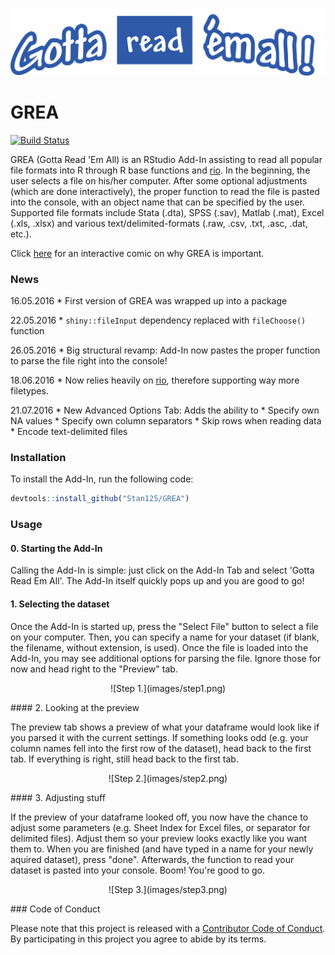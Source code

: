 <!-- README.md is generated from README.Rmd. Please edit that file -->
![](images/logo.png)

GREA
====

[![Build Status](https://travis-ci.org/Stan125/GREA.svg?branch=master)](https://travis-ci.org/Stan125/GREA)

GREA (Gotta Read 'Em All) is an RStudio Add-In assisting to read all popular file formats into R through R base functions and [rio](https://cran.r-project.org/web/packages/rio/README.html). In the beginning, the user selects a file on his/her computer. After some optional adjustments (which are done interactively), the proper function to read the file is pasted into the console, with an object name that can be specified by the user. Supported file formats include Stata (.dta), SPSS (.sav), Matlab (.mat), Excel (.xls, .xlsx) and various text/delimited-formats (.raw, .csv, .txt, .asc, .dat, etc.).

Click [here](http://imgur.com/a/a9M1p) for an interactive comic on why GREA is important.

### News

16.05.2016 \* First version of GREA was wrapped up into a package

22.05.2016 \* `shiny::fileInput` dependency replaced with `fileChoose()` function

26.05.2016 \* Big structural revamp: Add-In now pastes the proper function to parse the file right into the console!

18.06.2016 \* Now relies heavily on [rio](https://cran.r-project.org/web/packages/rio/README.html), therefore supporting way more filetypes.

21.07.2016 \* New Advanced Options Tab: Adds the ability to \* Specify own NA values \* Specify own column separators \* Skip rows when reading data \* Encode text-delimited files

### Installation

To install the Add-In, run the following code:

``` r
devtools::install_github("Stan125/GREA")
```

### Usage

#### 0. Starting the Add-In

Calling the Add-In is simple: just click on the Add-In Tab and select 'Gotta Read Em All'. The Add-In itself quickly pops up and you are good to go!

#### 1. Selecting the dataset

Once the Add-In is started up, press the "Select File" button to select a file on your computer. Then, you can specify a name for your dataset (if blank, the filename, without extension, is used). Once the file is loaded into the Add-In, you may see additional options for parsing the file. Ignore those for now and head right to the "Preview" tab.

<p align="center">
![Step 1.](images/step1.png)
<p>
#### 2. Looking at the preview

The preview tab shows a preview of what your dataframe would look like if you parsed it with the current settings. If something looks odd (e.g. your column names fell into the first row of the dataset), head back to the first tab. If everything is right, still head back to the first tab.

<p align="center">
![Step 2.](images/step2.png)
<p>
#### 3. Adjusting stuff

If the preview of your dataframe looked off, you now have the chance to adjust some parameters (e.g. Sheet Index for Excel files, or separator for delimited files). Adjust them so your preview looks exactly like you want them to. When you are finished (and have typed in a name for your newly aquired dataset), press "done". Afterwards, the function to read your dataset is pasted into your console. Boom! You're good to go.

<p align="center">
![Step 3.](images/step3.png)
<p>
### Code of Conduct

Please note that this project is released with a [Contributor Code of Conduct](CONDUCT.md). By participating in this project you agree to abide by its terms.
